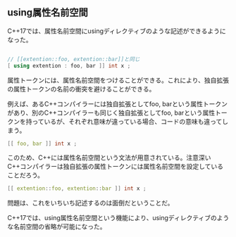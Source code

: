 ## using属性名前空間

C++17では、属性名前空間にusingディレクティブのような記述ができるようになった。

~~~c++

// [[extention::foo, extention::bar]]と同じ
[ using extention : foo, bar ]] int x ;
~~~

属性トークンには、属性名前空間をつけることができる。これにより、独自拡張の属性トークンの名前の衝突を避けることができる。

例えば、あるC++コンパイラーには独自拡張としてfoo, barという属性トークンがあり、別のC++コンパイラーも同じく独自拡張としてfoo, barという属性トークンを持っているが、それぞれ意味が違っている場合、コードの意味も違ってしまう。

~~~c++
[[ foo, bar ]] int x ;
~~~

このため、C++には属性名前空間という文法が用意されている。注意深いC++コンパイラーは独自拡張の属性トークンには属性名前空間を設定していることだろう。

~~~c++
[[ extention::foo, extention::bar ]] int x ;
~~~

問題は、これをいちいち記述するのは面倒だということだ。

C++17では、using属性名前空間という機能により、usingディレクティブのような名前空間の省略が可能になった。



